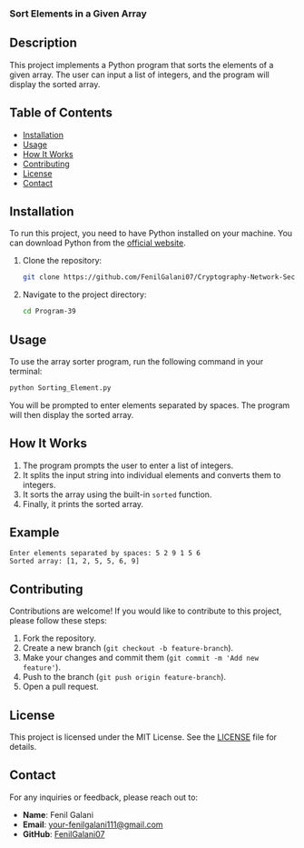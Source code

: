 ### Sort Elements in a Given Array

## Description

This project implements a Python program that sorts the elements of a given array. The user can input a list of integers, and the program will display the sorted array.

## Table of Contents

- [Installation](#installation)
- [Usage](#usage)
- [How It Works](#how-it-works)
- [Contributing](#contributing)
- [License](#license)
- [Contact](#contact)

## Installation

To run this project, you need to have Python installed on your machine. You can download Python from the [official website](https://www.python.org/downloads/).

1. Clone the repository:

   ```bash
   git clone https://github.com/FenilGalani07/Cryptography-Network-Security.git
   ```

2. Navigate to the project directory:

   ```bash
   cd Program-39
   ```

## Usage

To use the array sorter program, run the following command in your terminal:

```bash
python Sorting_Element.py
```

You will be prompted to enter elements separated by spaces. The program will then display the sorted array.

## How It Works

1. The program prompts the user to enter a list of integers.
2. It splits the input string into individual elements and converts them to integers.
3. It sorts the array using the built-in `sorted` function.
4. Finally, it prints the sorted array.

## Example

```
Enter elements separated by spaces: 5 2 9 1 5 6
Sorted array: [1, 2, 5, 5, 6, 9]
```

## Contributing

Contributions are welcome! If you would like to contribute to this project, please follow these steps:

1. Fork the repository.
2. Create a new branch (`git checkout -b feature-branch`).
3. Make your changes and commit them (`git commit -m 'Add new feature'`).
4. Push to the branch (`git push origin feature-branch`).
5. Open a pull request.

## License

This project is licensed under the MIT License. See the [LICENSE](LICENSE) file for details.

## Contact

For any inquiries or feedback, please reach out to:

- **Name**: Fenil Galani
- **Email**: [your-fenilgalani111@gmail.com](mailto:your-fenilgalani111@gmail.com)
- **GitHub**: [FenilGalani07](https://github.com/FenilGalani07)

